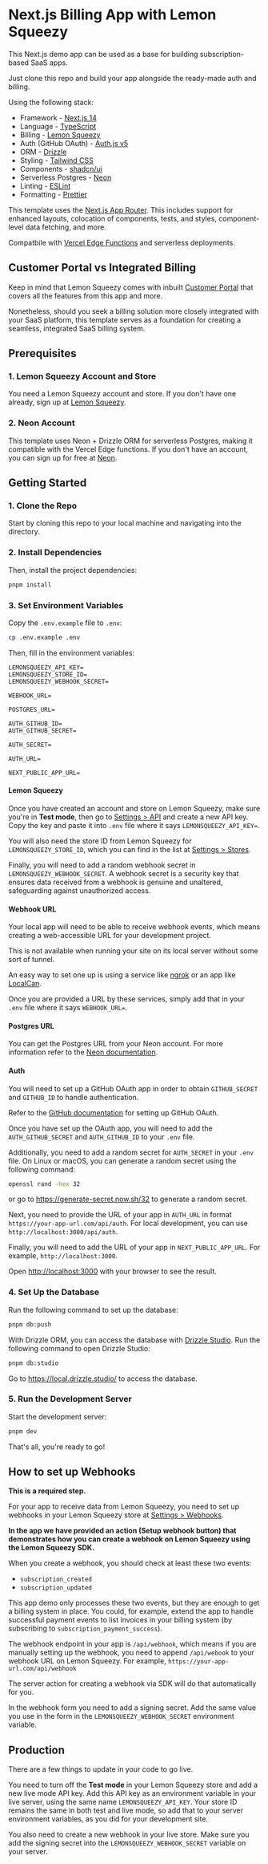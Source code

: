 # Next.js Billing App with Lemon Squeezy

This Next.js demo app can be used as a base for building subscription-based SaaS apps.

Just clone this repo and build your app alongside the ready-made auth and billing.

Using the following stack:

- Framework - [Next.js 14](https://nextjs.org)
- Language - [TypeScript](https://www.typescriptlang.org)
- Billing - [Lemon Squeezy](https://lemonsqueezy.com)
- Auth (GitHub OAuth) - [Auth.js v5](https://authjs.dev)
- ORM - [Drizzle](https://orm.drizzle.team/)
- Styling - [Tailwind CSS](https://tailwindcss.com)
- Components - [shadcn/ui](https://ui.shadcn.com)
- Serverless Postgres - [Neon](https://neon.tech/)
- Linting - [ESLint](https://eslint.org)
- Formatting - [Prettier](https://prettier.io)

This template uses the [Next.js App Router](https://nextjs.org/docs/app). This includes support for enhanced layouts, colocation of components, tests, and styles, component-level data fetching, and more.

Compatbile with [Vercel Edge Functions](https://vercel.com/docs/functions/runtimes/edge-runtime) and serverless deployments.

## Customer Portal vs Integrated Billing

Keep in mind that Lemon Squeezy comes with inbuilt [Customer Portal](https://www.lemonsqueezy.com/features/customer-portal) that covers all the features from this app and more.

Nonetheless, should you seek a billing solution more closely integrated with your SaaS platform, this template serves as a foundation for creating a seamless, integrated SaaS billing system.

## Prerequisites

### 1. Lemon Squeezy Account and Store

You need a Lemon Squeezy account and store. If you don't have one already, sign up at [Lemon Squeezy](https://app.lemonsqueezy.com/register).

### 2. Neon Account

This template uses Neon + Drizzle ORM for serverless Postgres, making it compatible with the Vercel Edge functions. If you don't have an account, you can sign up for free at [Neon](https://neon.tech/).

## Getting Started

### 1. Clone the Repo

Start by cloning this repo to your local machine and navigating into the directory.

### 2. Install Dependencies

Then, install the project dependencies:

```bash
pnpm install
```

### 3. Set Environment Variables

Copy the `.env.example` file to `.env`:

```bash
cp .env.example .env
```

Then, fill in the environment variables:

```
LEMONSQUEEZY_API_KEY=
LEMONSQUEEZY_STORE_ID=
LEMONSQUEEZY_WEBHOOK_SECRET=

WEBHOOK_URL=

POSTGRES_URL=

AUTH_GITHUB_ID=
AUTH_GITHUB_SECRET=

AUTH_SECRET=

AUTH_URL=

NEXT_PUBLIC_APP_URL=
```

#### Lemon Squeezy

Once you have created an account and store on Lemon Squeezy, make sure you're in **Test mode**, then go to [Settings > API](https://app.lemonsqueezy.com/settings/api) and create a new API key. Copy the key and paste it into `.env` file where it says `LEMONSQUEEZY_API_KEY=`.

You will also need the store ID from Lemon Squeezy for `LEMONSQUEEZY_STORE_ID`, which you can find in the list at [Settings > Stores](https://app.lemonsqueezy.com/settings/stores).

Finally, you will need to add a random webhook secret in `LEMONSQUEEZY_WEBHOOK_SECRET`. A webhook secret is a security key that ensures data received from a webhook is genuine and unaltered, safeguarding against unauthorized access.

#### Webhook URL

Your local app will need to be able to receive webhook events, which means creating a web-accessible URL for your development project.

This is not available when running your site on its local server without some sort of tunnel.

An easy way to set one up is using a service like [ngrok](https://ngrok.com/) or an app like [LocalCan](https://www.localcan.com/).

Once you are provided a URL by these services, simply add that in your `.env` file where it says `WEBHOOK_URL=`.

#### Postgres URL

You can get the Postgres URL from your Neon account. For more information refer to the [Neon documentation](https://neon.tech/docs/connect/connect-from-any-app).

#### Auth

You will need to set up a GitHub OAuth app in order to obtain `GITHUB_SECRET` and `GITHUB_ID` to handle authentication.

Refer to the [GitHub documentation](https://docs.github.com/en/apps/oauth-apps/building-oauth-apps/creating-an-oauth-app) for setting up GitHub OAuth.

Once you have set up the OAuth app, you will need to add the `AUTH_GITHUB_SECRET` and `AUTH_GITHUB_ID` to your `.env` file.

Additionally, you need to add a random secret for `AUTH_SECRET` in your `.env` file. On Linux or macOS, you can generate a random secret using the following command:

```bash
openssl rand -hex 32
```

or go to https://generate-secret.now.sh/32 to generate a random secret.

Next, you need to provide the URL of your app in `AUTH_URL` in format `https://your-app-url.com/api/auth`. For local development, you can use `http://localhost:3000/api/auth`.

Finally, you will need to add the URL of your app in `NEXT_PUBLIC_APP_URL`. For example, `http://localhost:3000`.

Open [http://localhost:3000](http://localhost:3000) with your browser to see the result.

### 4. Set Up the Database

Run the following command to set up the database:

```bash
pnpm db:push
```

With Drizzle ORM, you can access the database with [Drizzle Studio](https://orm.drizzle.team/drizzle-studio/overview). Run the following command to open Drizzle Studio:

```bash
pnpm db:studio
```

Go to https://local.drizzle.studio/ to access the database.

### 5. Run the Development Server

Start the development server:

```bash
pnpm dev
```

That's all, you're ready to go!

## How to set up Webhooks

**This is a required step.**

For your app to receive data from Lemon Squeezy, you need to set up webhooks in your Lemon Squeezy store at [Settings > Webhooks](https://app.lemonsqueezy.com/settings/webhooks).

**In the app we have provided an action (Setup webhook button) that demonstrates how you can create a webhook on Lemon Squeezy using the Lemon Squeezy SDK.**

When you create a webhook, you should check at least these two events:

- `subscription_created`
- `subscription_updated`

This app demo only processes these two events, but they are enough to get a billing system in place. You could, for example, extend the app to handle successful payment events to list invoices in your billing system (by subscribing to `subscription_payment_success`).

The webhook endpoint in your app is `/api/webhook`, which means if you are manually setting up the webhook, you need to append `/api/webook` to your webhook URL on Lemon Squeezy. For example, `https://your-app-url.com/api/webhook`

The server action for creating a webhook via SDK will do that automatically for you.

In the webhook form you need to add a signing secret. Add the same value you use in the form in the `LEMONSQUEEZY_WEBHOOK_SECRET` environment variable.

## Production

There are a few things to update in your code to go live.

You need to turn off the **Test mode** in your Lemon Squeezy store and add a new live mode API key. Add this API key as an environment variable in your live server, using the same name `LEMONSQUEEZY_API_KEY`. Your store ID remains the same in both test and live mode, so add that to your server environment variables, as you did for your development site.

You also need to create a new webhook in your live store. Make sure you add the signing secret into the `LEMONSQUEEZY_WEBHOOK_SECRET` variable on your server.
